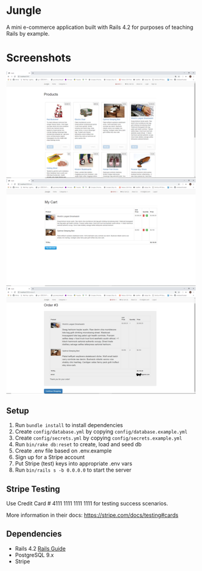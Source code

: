 # Jungle

A mini e-commerce application built with Rails 4.2 for purposes of teaching Rails by example.

# Screenshots
!["screenshot of the first page"](https://github.com/NaSinSa/jungle/blob/master/docs/index.png?raw=true)
!["screenshot of my cart with items"](https://github.com/NaSinSa/jungle/blob/master/docs/myCart.png?raw=true)
!["screenshot of order details"](https://github.com/NaSinSa/jungle/blob/master/docs/order.png?raw=true)

## Setup

1. Run `bundle install` to install dependencies
2. Create `config/database.yml` by copying `config/database.example.yml`
3. Create `config/secrets.yml` by copying `config/secrets.example.yml`
4. Run `bin/rake db:reset` to create, load and seed db
5. Create .env file based on .env.example
6. Sign up for a Stripe account
7. Put Stripe (test) keys into appropriate .env vars
8. Run `bin/rails s -b 0.0.0.0` to start the server

## Stripe Testing

Use Credit Card # 4111 1111 1111 1111 for testing success scenarios.

More information in their docs: <https://stripe.com/docs/testing#cards>

## Dependencies

* Rails 4.2 [Rails Guide](http://guides.rubyonrails.org/v4.2/)
* PostgreSQL 9.x
* Stripe
